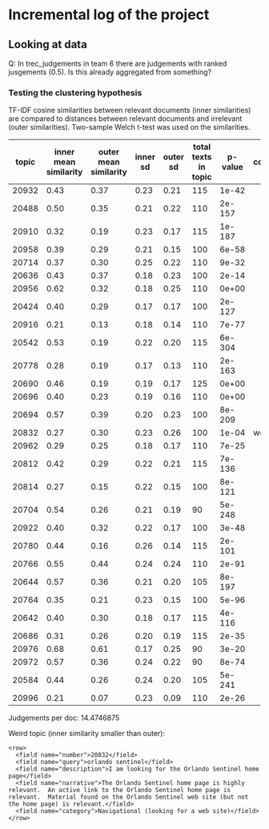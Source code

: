 # Incremental log of the project

## Looking at data

Q: In trec_judgements in team 6 there are judgements with ranked jusgements (0.5). Is this already aggregated from something?

### Testing the clustering hypothesis

TF-IDF cosine similarities between relevant documents (inner similarities) are compared to distances between relevant documents and irrelevant (outer similarities). Two-sample Welch t-test was used on the similarities.

topic|inner mean similarity|outer mean similarity|inner sd|outer sd|total texts in topic|p-value|comment
-----|----|----|----|----|---|-----|---
20932|0.43|0.37|0.23|0.21|115|1e-42|
20488|0.50|0.35|0.21|0.22|110|2e-157|
20910|0.32|0.19|0.23|0.17|115|1e-187|
20958|0.39|0.29|0.21|0.15|100|6e-58|
20714|0.37|0.30|0.25|0.22|110|9e-32|
20636|0.43|0.37|0.18|0.23|100|2e-14|
20956|0.62|0.32|0.18|0.25|110|0e+00|
20424|0.40|0.29|0.17|0.17|100|2e-127|
20916|0.21|0.13|0.18|0.14|110|7e-77|
20542|0.53|0.19|0.22|0.20|115|6e-304|
20778|0.28|0.19|0.17|0.13|110|2e-163|
20690|0.46|0.19|0.19|0.17|125|0e+00|
20696|0.40|0.23|0.19|0.16|110|0e+00|
20694|0.57|0.39|0.20|0.23|100|8e-209|
20832|0.27|0.30|0.23|0.26|100|1e-04|weird
20962|0.29|0.25|0.18|0.17|110|7e-25|
20812|0.42|0.29|0.22|0.21|115|7e-136|
20814|0.27|0.15|0.22|0.15|100|8e-121|
20704|0.54|0.26|0.21|0.19|90|5e-248|
20922|0.40|0.32|0.22|0.17|100|3e-48|
20780|0.44|0.16|0.26|0.14|115|2e-101|
20766|0.55|0.44|0.24|0.24|110|2e-91|
20644|0.57|0.36|0.21|0.20|105|8e-197|
20764|0.35|0.21|0.23|0.15|100|5e-96|
20642|0.40|0.30|0.18|0.17|115|4e-116|
20686|0.31|0.26|0.20|0.19|115|2e-35|
20976|0.68|0.61|0.17|0.25|90|3e-20|
20972|0.57|0.36|0.24|0.22|90|8e-74|
20584|0.44|0.26|0.24|0.20|105|5e-241|
20996|0.21|0.07|0.23|0.09|110|2e-26|

Judgements per doc: 14.4746875

Weird topic (inner similarity smaller than outer):

    <row>
      <field name="number">20832</field>
      <field name="query">orlando sentinel</field>
      <field name="description">I am looking for the Orlando Sentinel home page</field>
      <field name="narrative">The Orlando Sentinel home page is highly relevant.  An active link to the Orlando Sentinel home page is relevant.  Material found on the Orlando Sentinel web site (but not the home page) is relevant.</field>
      <field name="category">Navigational (looking for a web site)</field>
    </row>
